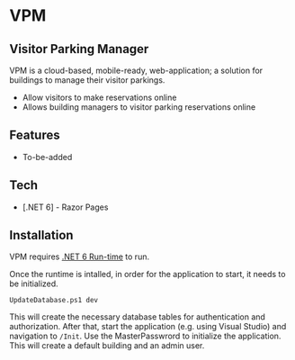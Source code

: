 # VPM
## Visitor Parking Manager

VPM is a cloud-based, mobile-ready, web-application; a solution for buildings to manage their visitor parkings.

- Allow visitors to make reservations online
- Allows building managers to visitor parking reservations online

## Features

- To-be-added

## Tech
- [.NET 6] - Razor Pages

## Installation

VPM requires [.NET 6 Run-time](https://dotnet.microsoft.com/en-us/download)  to run.

Once the runtime is intalled, in order for the application to start, it needs to be initialized.

```
UpdateDatabase.ps1 dev
```

This will create the necessary database tables for authentication and authorization. 
After that, start the application (e.g. using Visual Studio) and navigation to `/Init`. Use the MasterPasswrord to initialize the application. This will create a default building and an admin user.

